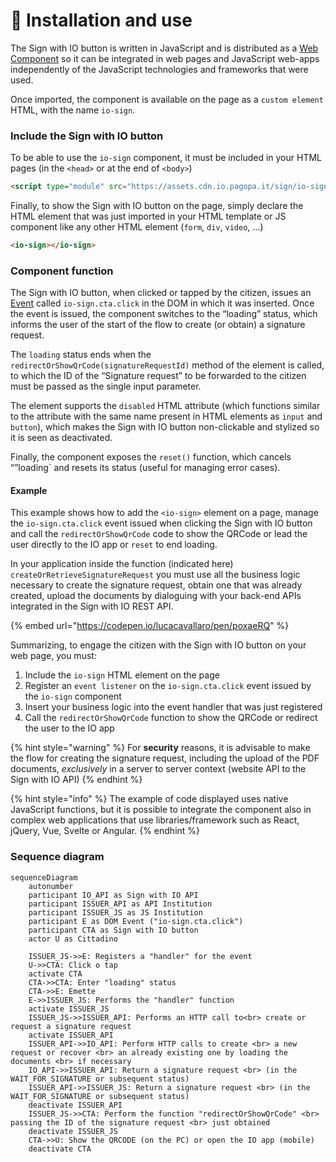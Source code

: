 # 🔌 Installation and use

The Sign with IO button is written in JavaScript and is distributed as a [Web Component](https://developer.mozilla.org/en-US/docs/Web/API/Web_components) so it can be integrated in web pages and JavaScript web-apps independently of the JavaScript technologies and frameworks that were used.

Once imported, the component is available on the page as a `custom element` HTML, with the name `io-sign`.

### Include the Sign with IO button

To be able to use the `io-sign` component, it must be included in your HTML pages (in the `<head>` or at the end of `<body>`)

```html
<script type="module" src="https://assets.cdn.io.pagopa.it/sign/io-sign.js"></script>
```

Finally, to show the Sign with IO button on the page, simply declare the HTML element that was just imported in your HTML template or JS component like any other HTML element (`form`, `div`, `video`, ...)

```html
<io-sign></io-sign>
```

### Component function

The Sign with IO button, when clicked or tapped by the citizen, issues an [Event](https://developer.mozilla.org/en-US/docs/Web/API/Event) called `io-sign.cta.click` in the DOM in which it was inserted. Once the event is issued, the component switches to the “loading” status, which informs the user of the start of the flow to create (or obtain) a signature request.

The `loading` status ends when the `redirectOrShowQrCode(signatureRequestId)` method of the element is called, to which the ID of the “Signature request” to be forwarded to the citizen must be passed as the single input parameter.

The element supports the `disabled` HTML attribute (which functions similar to the attribute with the same name present in HTML elements as `input` and `button`), which makes the Sign with IO button non-clickable and stylized so it is seen as deactivated.

Finally, the component exposes the `reset()` function, which cancels “”loading` and resets its status (useful for managing error cases).

#### Example

This example shows how to add the `<io-sign>` element on a page, manage the `io-sign.cta.click` event issued when clicking the Sign with IO button and call the `redirectOrShowQrCode` code to show the QRCode or lead the user directly to the IO app or `reset` to end loading.

In your application inside the function (indicated here) `createOrRetrieveSignatureRequest` you must use all the business logic necessary to create the signature request, obtain one that was already created, upload the documents by dialoguing with your back-end APIs integrated in the Sign with IO REST API.

{% embed url="https://codepen.io/lucacavallaro/pen/poxaeRQ" %}

Summarizing, to engage the citizen with the Sign with IO button on your web page, you must:

1. Include the `io-sign` HTML element on the page
2. Register an `event listener` on the `io-sign.cta.click` event issued by the `io-sign` component
3. Insert your business logic into the event handler that was just registered
4. Call the `redirectOrShowQrCode` function to show the QRCode or redirect the user to the IO app

{% hint style="warning" %} For **security** reasons, it is advisable to make the flow for creating the signature request, including the upload of the PDF documents, _exclusively_ in a server to server context (website API to the Sign with IO API) {% endhint %}

{% hint style="info" %} The example of code displayed uses native JavaScript functions, but it is possible to integrate the component also in complex web applications that use libraries/framework such as React, jQuery, Vue, Svelte or Angular. {% endhint %}

### Sequence diagram

```mermaid
sequenceDiagram
    autonumber
    participant IO_API as Sign with IO API
    participant ISSUER_API as API Institution
    participant ISSUER_JS as JS Institution
    participant E as DOM Event ("io-sign.cta.click")
    participant CTA as Sign with IO button
    actor U as Cittadino

    ISSUER_JS->>E: Registers a "handler" for the event
    U->>CTA: Click o tap
    activate CTA
    CTA->>CTA: Enter "loading" status
    CTA->>E: Emette
    E->>ISSUER_JS: Performs the "handler" function
    activate ISSUER_JS
    ISSUER_JS->>ISSUER_API: Performs an HTTP call to<br> create or request a signature request
    activate ISSUER_API
    ISSUER_API->>IO_API: Perform HTTP calls to create <br> a new request or recover <br> an already existing one by loading the documents <br> if necessary
    IO_API->>ISSUER_API: Return a signature request <br> (in the WAIT_FOR_SIGNATURE or subsequent status)
    ISSUER_API->>ISSUER_JS: Return a signature request <br> (in the WAIT_FOR_SIGNATURE or subsequent status)
    deactivate ISSUER_API
    ISSUER_JS->>CTA: Perform the function "redirectOrShowQrCode" <br> passing the ID of the signature request <br> just obtained
    deactivate ISSUER_JS
    CTA->>U: Show the QRCODE (on the PC) or open the IO app (mobile)
    deactivate CTA
```
